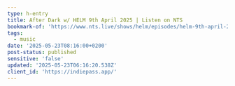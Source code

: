 ```yaml
---
type: h-entry
title: After Dark w/ HELM 9th April 2025 | Listen on NTS
bookmark-of: 'https://www.nts.live/shows/helm/episodes/helm-9th-april-2025'
tags:
  - music
date: '2025-05-23T08:16:00+0200'
post-status: published
sensitive: 'false'
updated: '2025-05-23T06:16:20.538Z'
client_id: 'https://indiepass.app/'
---
```


